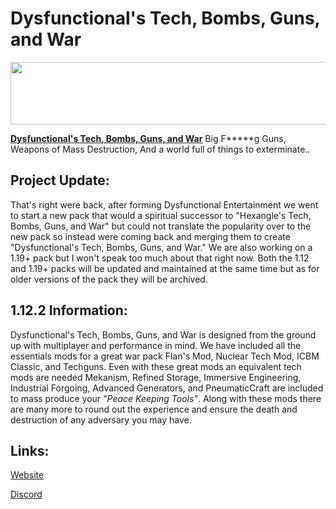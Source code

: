 # Dysfunctional's Tech, Bombs, Guns, and War

<a href="https://billing.apexminecrafthosting.com/aff.php?aff=8139"><img src="https://cdn.apexminecrafthosting.com/img/theme/apex-hosting-mobile.png" width="594" height="100" border="0"></a>

[**Dysfunctional's Tech, Bombs, Guns, and War**](https://www.curseforge.com/minecraft/modpacks/dysfunctionals-tech-bombs-guns-war) Big F*****g Guns, Weapons of Mass Destruction, And a world full of things to exterminate..

## Project Update:

That's right were back, after forming Dysfunctional Entertainment we went to start a new pack that would a spiritual successor to "Hexangle's Tech, Bombs, Guns, and War" but could not translate the popularity over to the new pack so instead were coming back and merging them to create "Dysfunctional's Tech, Bombs, Guns, and War." We are also working on a 1.19+ pack but I won't speak too much about that right now. Both the 1.12 and 1.19+ packs will be updated and maintained at the same time but as for older versions of the pack they will be archived.

## 1.12.2 Information:

Dysfunctional's Tech, Bombs, Guns, and War is designed from the ground up with multiplayer and performance in mind. We have included all the essentials mods for a great war pack Flan's Mod, Nuclear Tech Mod, ICBM Classic, and Techguns. Even with these great mods an equivalent tech mods are needed Mekanism, Refined Storage, Immersive Engineering, Industrial Forgoing, Advanced Generators, and PneumaticCraft are included to mass produce your *"Peace Keeping Tools"*. Along with these mods there are many more to round out the experience and ensure the death and destruction of any adversary you may have.

## Links:

[Website](https://dysent.webflow.io/)

[Discord](https://discord.gg/9MwChRYqwG)
